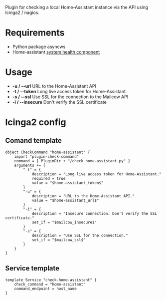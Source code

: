 Plugin for checking a local Home-Assistant instance via the API using Icinga2 / nagios.

# Requirements
* Python package asyncws
* Home-assistant [system health component](https://www.home-assistant.io/integrations/system_health/)

# Usage

* **-u / --url** URL to the Home-Assistant API
* **-t / --token** Long live access token for Home-Assistant.
* **-s / --ssl** Use SSL for the connection to the Mailcow API
* **-i / --insecure** Don't verify the SSL certificate

# Icinga2 config
## Comand template
```
object CheckCommand "home-assistant" {
    import "plugin-check-command"
    command = [ PluginDir + "/check_home-assistant.py" ]
    arguments += {
        "-t" = {
            description = "Long live access token for Home-Assistant."
            required = true
            value = "$home-assistant_token$"
        }
        "-u" = {
            description = "URL to the Home-Assistant API."
            value = "$home-assistant_url$"
        }
        "-i" = {
            description = "Insecure connection. Don't verify the SSL certificate."
            set_if = "$mailcow_insecure$"
        }
        "-s" = {
            description = "Use SSL for the connection."
            set_if = "$mailcow_ssl$"
        }
    }
}
```

## Service template
```
template Service "check-home-assistant" {
    check_command = "home-assistant"
    command_endpoint = host_name
}
